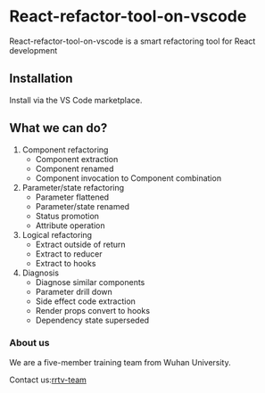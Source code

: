 # React-refactor-tool-on-vscode
React-refactor-tool-on-vscode is a smart refactoring tool for React development

## Installation
Install via the VS Code marketplace.

## What we can do?
1. Component refactoring
   - Component extraction
   - Component renamed
   - Component invocation to Component combination
2. Parameter/state refactoring
   - Parameter flattened
   - Parameter/state renamed
   - Status promotion
   - Attribute operation
3. Logical refactoring
   - Extract outside of return
   - Extract to reducer
   - Extract to hooks
4. Diagnosis
   - Diagnose similar components
   - Parameter drill down
   - Side effect code extraction
   - Render props convert to hooks
   - Dependency state superseded

### About us
We are a five-member training team from Wuhan University.

Contact us:[rrtv-team](https://github.com/react-refactor-tool-on-vscode)